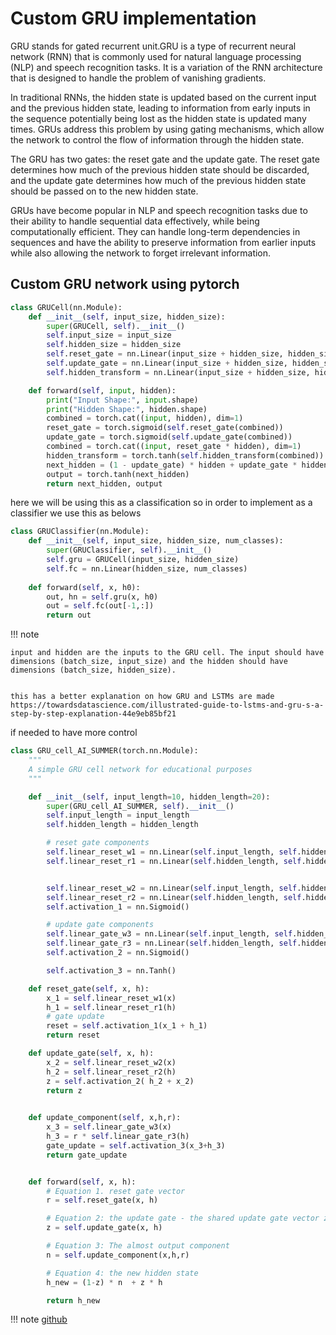 # Custom GRU implementation 

GRU stands for gated recurrent unit.GRU is a type of recurrent neural network (RNN) that is commonly used for natural language processing (NLP) and speech recognition tasks. It is a variation of the RNN architecture that is designed to handle the problem of vanishing gradients.

In traditional RNNs, the hidden state is updated based on the current input and the previous hidden state, leading to information from early inputs in the sequence potentially being lost as the hidden state is updated many times. GRUs address this problem by using gating mechanisms, which allow the network to control the flow of information through the hidden state.

The GRU has two gates: the reset gate and the update gate. The reset gate determines how much of the previous hidden state should be discarded, and the update gate determines how much of the previous hidden state should be passed on to the new hidden state.

GRUs have become popular in NLP and speech recognition tasks due to their ability to handle sequential data effectively, while being computationally efficient. They can handle long-term dependencies in sequences and have the ability to preserve information from earlier inputs while also allowing the network to forget irrelevant information.

## Custom GRU network using pytorch 

```python 
class GRUCell(nn.Module):
    def __init__(self, input_size, hidden_size):
        super(GRUCell, self).__init__()
        self.input_size = input_size
        self.hidden_size = hidden_size
        self.reset_gate = nn.Linear(input_size + hidden_size, hidden_size)
        self.update_gate = nn.Linear(input_size + hidden_size, hidden_size)
        self.hidden_transform = nn.Linear(input_size + hidden_size, hidden_size)

    def forward(self, input, hidden):
        print("Input Shape:", input.shape)
        print("Hidden Shape:", hidden.shape)
        combined = torch.cat((input, hidden), dim=1)
        reset_gate = torch.sigmoid(self.reset_gate(combined))
        update_gate = torch.sigmoid(self.update_gate(combined))
        combined = torch.cat((input, reset_gate * hidden), dim=1)
        hidden_transform = torch.tanh(self.hidden_transform(combined))
        next_hidden = (1 - update_gate) * hidden + update_gate * hidden_transform
        output = torch.tanh(next_hidden)
        return next_hidden, output
```

here we will be using this as a classification so in order to implement as a classifier we use this as belows 

```python
class GRUClassifier(nn.Module):
    def __init__(self, input_size, hidden_size, num_classes):
        super(GRUClassifier, self).__init__()
        self.gru = GRUCell(input_size, hidden_size)
        self.fc = nn.Linear(hidden_size, num_classes)
        
    def forward(self, x, h0):
        out, hn = self.gru(x, h0)
        out = self.fc(out[-1,:])
        return out
```

!!! note

    input and hidden are the inputs to the GRU cell. The input should have dimensions (batch_size, input_size) and the hidden should have dimensions (batch_size, hidden_size).


    this has a better explanation on how GRU and LSTMs are made
    https://towardsdatascience.com/illustrated-guide-to-lstms-and-gru-s-a-step-by-step-explanation-44e9eb85bf21


if needed to have more control 

```python 
class GRU_cell_AI_SUMMER(torch.nn.Module):
    """
    A simple GRU cell network for educational purposes
    """

    def __init__(self, input_length=10, hidden_length=20):
        super(GRU_cell_AI_SUMMER, self).__init__()
        self.input_length = input_length
        self.hidden_length = hidden_length

        # reset gate components
        self.linear_reset_w1 = nn.Linear(self.input_length, self.hidden_length, bias=True)
        self.linear_reset_r1 = nn.Linear(self.hidden_length, self.hidden_length, bias=True)


        self.linear_reset_w2 = nn.Linear(self.input_length, self.hidden_length, bias=True)
        self.linear_reset_r2 = nn.Linear(self.hidden_length, self.hidden_length, bias=True)
        self.activation_1 = nn.Sigmoid()

        # update gate components
        self.linear_gate_w3 = nn.Linear(self.input_length, self.hidden_length, bias=True)
        self.linear_gate_r3 = nn.Linear(self.hidden_length, self.hidden_length, bias=True)
        self.activation_2 = nn.Sigmoid()

        self.activation_3 = nn.Tanh()

    def reset_gate(self, x, h):
        x_1 = self.linear_reset_w1(x)
        h_1 = self.linear_reset_r1(h)
        # gate update
        reset = self.activation_1(x_1 + h_1)
        return reset

    def update_gate(self, x, h):
        x_2 = self.linear_reset_w2(x)
        h_2 = self.linear_reset_r2(h)
        z = self.activation_2( h_2 + x_2)
        return z

    
    def update_component(self, x,h,r):
        x_3 = self.linear_gate_w3(x)
        h_3 = r * self.linear_gate_r3(h) 
        gate_update = self.activation_3(x_3+h_3)
        return gate_update


    def forward(self, x, h):
        # Equation 1. reset gate vector
        r = self.reset_gate(x, h)

        # Equation 2: the update gate - the shared update gate vector z
        z = self.update_gate(x, h)

        # Equation 3: The almost output component
        n = self.update_component(x,h,r)

        # Equation 4: the new hidden state
        h_new = (1-z) * n  + z * h

        return h_new
```

!!! note 
    [github](https://github.com/The-AI-Summer/RNN_tutorial/blob/master/notebooks/custom_LSTM_RNN_AI_summer_experiment.ipynb)
    <!-- https://github.com/The-AI-Summer/RNN_tutorial/blob/master/notebooks/custom_LSTM_RNN_AI_summer_experiment.ipynb -->